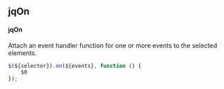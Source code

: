 ## jqOn
#### jqOn
Attach an event handler function for one or more events to the selected elements.
```javascript
$(${selector}).on(${events}, function () {
	$0
});
```